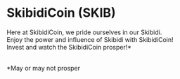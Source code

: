 # SkibidiCoin (SKIB)
Here at SkibidiCoin, we pride ourselves in our Skibidi.<br>
Enjoy the power and influence of Skibidi with SkibidiCoin!<br>
Invest and watch the SkibidiCoin prosper!*<br><br>

*May or may not prosper